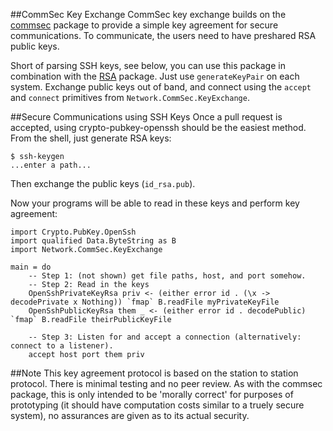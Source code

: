 ##CommSec Key Exchange
CommSec key exchange builds on the [commsec](https://github.com/TomMD/commsec)
package to provide a simple key agreement for secure communications.  To
communicate, the users need to have preshared RSA public keys.

Short of parsing SSH keys, see below, you can use this package in combination with the
[RSA](http://hackage.haskell.org/package/RSA) package.  Just use `generateKeyPair`
on each system.  Exchange public keys out of band, and connect using the `accept` and
`connect` primitives from `Network.CommSec.KeyExchange`.

##Secure Communications using SSH Keys
Once a pull request is accepted, using crypto-pubkey-openssh should be the easiest
method. From the shell, just generate RSA keys:

    $ ssh-keygen
    ...enter a path...

Then exchange the public keys (`id_rsa.pub`).

Now your programs will be able to read in these keys and perform key agreement:

    import Crypto.PubKey.OpenSsh
    import qualified Data.ByteString as B
    import Network.CommSec.KeyExchange

    main = do
        -- Step 1: (not shown) get file paths, host, and port somehow.
        -- Step 2: Read in the keys
        OpenSshPrivateKeyRsa priv <- (either error id . (\x -> decodePrivate x Nothing)) `fmap` B.readFile myPrivateKeyFile
        OpenSshPublicKeyRsa them _ <- (either error id . decodePublic) `fmap` B.readFile theirPublicKeyFile

        -- Step 3: Listen for and accept a connection (alternatively: connect to a listener).
        accept host port them priv

##Note
This key agreement protocol is based on the station to station protocol.  There
is minimal testing and no peer review.  As with the commsec package, this is
only intended to be 'morally correct' for purposes of prototyping (it should
have computation costs similar to a truely secure system), no assurances are
given as to its actual security.
